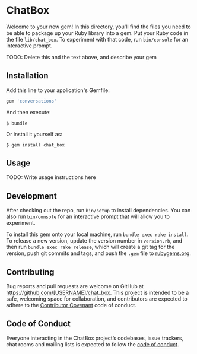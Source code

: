 # ChatBox

Welcome to your new gem! In this directory, you'll find the files you need to be able to package up your Ruby library into a gem. Put your Ruby code in the file `lib/chat_box`. To experiment with that code, run `bin/console` for an interactive prompt.

TODO: Delete this and the text above, and describe your gem

## Installation

Add this line to your application's Gemfile:

```ruby
gem 'conversations'
```

And then execute:

    $ bundle

Or install it yourself as:

    $ gem install chat_box

## Usage

TODO: Write usage instructions here

## Development

After checking out the repo, run `bin/setup` to install dependencies. You can also run `bin/console` for an interactive prompt that will allow you to experiment.

To install this gem onto your local machine, run `bundle exec rake install`. To release a new version, update the version number in `version.rb`, and then run `bundle exec rake release`, which will create a git tag for the version, push git commits and tags, and push the `.gem` file to [rubygems.org](https://rubygems.org).

## Contributing

Bug reports and pull requests are welcome on GitHub at https://github.com/[USERNAME]/chat_box. This project is intended to be a safe, welcoming space for collaboration, and contributors are expected to adhere to the [Contributor Covenant](http://contributor-covenant.org) code of conduct.

## Code of Conduct

Everyone interacting in the ChatBox project’s codebases, issue trackers, chat rooms and mailing lists is expected to follow the [code of conduct](https://github.com/[USERNAME]/chat_box/blob/master/CODE_OF_CONDUCT.md).
